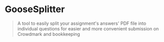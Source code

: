 # GooseSplitter

> A tool to easily split your assignment's answers' PDF file into individual questions for easier and more convenient submission on Crowdmark and bookkeeping
